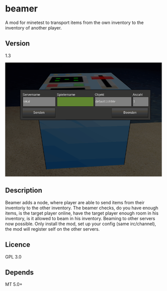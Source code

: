 # beamer
A mod for minetest to transport items from the own inventory to the inventory of another player.

## Version
1.3

![Screenshot 1](textures/beamer_screenshot.png)

## Description

Beamer adds a node, where player are able to send items from their inventoriy to the other inventory.
The beamer checks, do you have enough items, is the target player online, have the target player enough room in his inventory, is it allowed to beam in his inventory.
Beaming to other servers now possible. Only install the mod, set up your config (same irc/channel), the mod will register self on the other servers.

## Licence
GPL 3.0

## Depends
MT 5.0+
